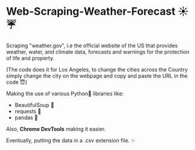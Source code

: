 # Web-Scraping-Weather-Forecast :sunny::umbrella:

Scraping "weather.gov", i.e the official website of the US that provides weather, water, and climate data, forecasts and warnings for the protection of life and property.

(The code does it for Los Angeles, to change the cities across the Country simply change the city on the webpage and copy and paste the URL in the code :innocent:)

Making the use of various Python:snake: libraries like:

* BeautifulSoup :stew:
* requests :arrows_counterclockwise:
* pandas :panda_face:

Also, **Chrome DevTools** making it easier.

Eventually, putting the data in a .csv extension file. :sparkles:
